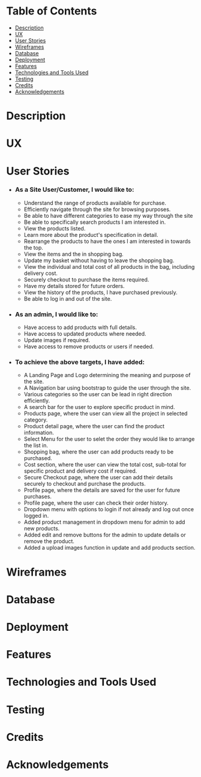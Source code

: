 # Table of Contents

- [Description](#description)
- [UX](#ux)
- [User Stories](#user-stories)
- [Wireframes](#wireframes)
- [Database](#database)
- [Deployment](#deployment)
- [Features](#features)
- [Technologies and Tools Used](#technologies-and-tools-used)
- [Testing](#testing)
- [Credits](#credits)
- [Acknowledgements](#acknowledgements)


# Description
# UX
# User Stories
- ### As a Site User/Customer, I would like to:
    - Understand the range of products available for purchase.
    - Efficiently navigate through the site for browsing purposes.
    - Be able to have different categories to ease my way through the site
    - Be able to specifically search products I am interested in. 
    - View the products listed. 
    - Learn more about the product's specification in detail. 
    - Rearrange the products to have the ones I am interested in towards the top. 
    - View the items and the in shopping bag.
    - Update my basket without having to leave the shopping bag. 
    - View the individual and total cost of all products in the bag, including delivery cost. 
    - Securely checkout to purchase the items required. 
    - Have my details stored for future orders.
    - View the history of the products, I have purchased previously. 
    - Be able to log in and out of the site. 

- ### As an admin, I would like to:
    - Have access to add products with full details.
    - Have access to updated products where needed. 
    - Update images if required. 
    - Have access to remove products or users if needed. 

- ### To achieve the above targets, I have added:
    - A Landing Page and Logo determining the meaning and purpose of the site. 
    - A Navigation bar using bootstrap to guide the user through the site. 
    - Various categories so the user can be lead in right direction efficiently.
    - A search bar for the user to explore specific product in mind.
    - Products page, where the user can view all the project in selected category.
    - Product detail page, where the user can find the product information. 
    - Select Menu for the user to selet the order they would like to arrange the list in. 
    - Shopping bag, where the user can add products ready to be purchased. 
    - Cost section, where the user can view the total cost, sub-total for specific product and delivery cost if required. 
    - Secure Checkout page, where the user can add their details securely to checkout and purchase the products. 
    - Profile page, where the details are saved for the user for future purchases.
    - Profile page, where the user can check their order history. 
    - Dropdown menu with options to login if not already and log out once logged in. 
    - Added product management in dropdown menu for admin to add new products. 
    - Added edit and remove buttons for the admin to update details or remove the product. 
    - Added a upload images function in update and add products section. 





# Wireframes
# Database
# Deployment
# Features
# Technologies and Tools Used
# Testing
# Credits
# Acknowledgements